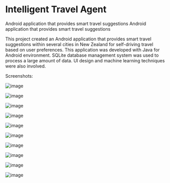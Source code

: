 # Intelligent Travel Agent

Android application that provides smart travel suggestions
Android application that provides smart travel suggestions

This project created an Android application that provides smart travel suggestions within several cities in New Zealand for self-driving travel based on user preferences. This application was developed with Java for Android environment. SQLite database management system was used to process a large amount of data. UI design and machine learning techniques were also involved.

Screenshots:

![image](https://github.com/ArthurHuo/intelligent-travel-agent/raw/master/images/01.png)

![image](https://github.com/ArthurHuo/intelligent-travel-agent/raw/master/images/02.png)

![image](https://github.com/ArthurHuo/intelligent-travel-agent/raw/master/images/03.png)

![image](https://github.com/ArthurHuo/intelligent-travel-agent/raw/master/images/04.png)

![image](https://github.com/ArthurHuo/intelligent-travel-agent/raw/master/images/05.png)

![image](https://github.com/ArthurHuo/intelligent-travel-agent/raw/master/images/06.png)

![image](https://github.com/ArthurHuo/intelligent-travel-agent/raw/master/images/07.png)

![image](https://github.com/ArthurHuo/intelligent-travel-agent/raw/master/images/08.png)

![image](https://github.com/ArthurHuo/intelligent-travel-agent/raw/master/images/09.png)

![image](https://github.com/ArthurHuo/intelligent-travel-agent/raw/master/images/10.png)
